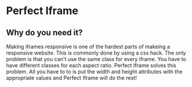 # Perfect Iframe

## Why do you need it?
Making iframes responsive is one of the hardest parts of makeing a responsive website. This is commonly done by using a css hack. The only problem is that you can't use the same class for every iframe. You have to have different classes for each aspect ratio. Perfect Iframe solves this problem. All you have to to is put the width and height attributes with the appropriate values and Perfect Iframe will do the rest!
